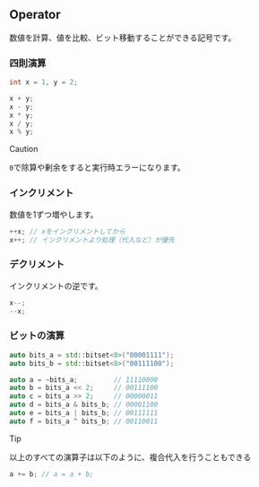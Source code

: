 ## Operator

数値を計算、値を比較、ビット移動することができる記号です。

### 四則演算
```cpp
int x = 1, y = 2;

x + y;
x - y;
x * y;
x / y;
x % y;
```
> [!Caution]
> `0`で除算や剰余をすると実行時エラーになります。

### インクリメント
数値を1ずつ増やします。
```cpp
++x; // xをインクリメントしてから
x++; // インクリメントより処理（代入など）が優先
```
### デクリメント
インクリメントの逆です。
```cpp
x--;
--x;
```

### ビットの演算
```cpp
auto bits_a = std::bitset<8>("00001111");
auto bits_b = std::bitset<8>("00111100");

auto a = ~bits_a;         // 11110000
auto b = bits_a << 2;     // 00111100
auto c = bits_a >> 2;     // 00000011
auto d = bits_a & bits_b; // 00001100
auto e = bits_a | bits_b; // 00111111
auto f = bits_a ^ bits_b; // 00110011
```

> [!Tip]
> 以上のすべての演算子は以下のように、複合代入を行うこともできる
> ```cpp
> a += b; // a = a + b;
> ```
